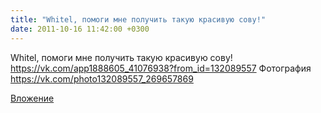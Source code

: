 ```yaml
---
title: "Whitel, помоги мне получить такую красивую сову!"
date: 2011-10-16 11:42:00 +0300
---
```


Whitel, помоги мне получить такую красивую сову!
https://vk.com/app1888605_41076938?from_id=132089557
Фотография
https://vk.com/photo132089557_269657869

[Вложение](https://vk.com/photo132089557_269657869)
